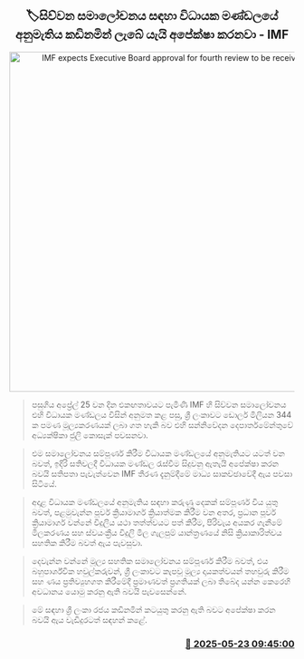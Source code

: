 <p align='center'><b><h2 align='center' title='IMF expects Executive Board approval for fourth review to be received soon'>🏷සිව්වන සමාලෝචනය සඳහා විධායක මණ්ඩලයේ අනුමැතිය කඩිනමින් ලැබේ යැයි අපේක්ෂා කරනවා - IMF</h2></b></p>
<p align='center'><img src='https://helakuru.sgp1.cdn.digitaloceanspaces.com/esana/images/lib/imf[1].jpg' width='600' alt='IMF expects Executive Board approval for fourth review to be received soon'></p>

> පසුගිය අප්‍රේල් 25 වන දින එකඟතාවයට පැමිණි IMF හි සිව්වන සමාලෝචනය එහි විධායක මණ්ඩලය විසින් අනුමත කළ පසු, ශ්‍රී ලංකාවට ඩොලර් මිලියන 344 ක පමණ මූල්‍යකරණයක් ලබා ගත හැකි බව එහි සන්නිවේදන දෙපාර්තමේන්තුවේ අධ්‍යක්ෂිකා ජුලි කොසැක් පවසනවා.

> එම සමාලෝචනය සම්පූර්ණ කිරීම විධායක මණ්ඩලයේ අනුමැතියට යටත් වන බවත්, ඉදිරි සතිවලදී විධායක මණ්ඩල රැස්වීම සිදුවනු ඇතැයි අපේක්ෂා කරන බවයි සතිපතා පැවැත්වෙන IMF තීරණ දැනුම්දීමේ මාධ්‍ය සාකච්ඡාවේදී ඇය පවසා සිටියේ.

> අදාළ විධායක මණ්ඩලයේ අනුමැතිය සඳහා කරුණු දෙකක් සම්පූර්ණ විය යුතු බවත්, පළමුවැන්න පූර්ව ක්‍රියාමාර්ග ක්‍රියාත්මක කිරීම වන අතර, ප්‍රධාන පූර්ව ක්‍රියාමාර්ග වන්නේ විදුලිය යථා තත්ත්වයට පත් කිරීම, පිරිවැය අයකර ගැනීමේ මිලකරණය සහ ස්වයංක්‍රීය විදුලි මිල ගැලපුම් යාන්ත්‍රණයේ නිසි ක්‍රියාකාරිත්වය සහතික කිරීම බවත් ඇය පැවසුවා.

> දෙවැන්න වන්නේ මූල්‍ය සහතික සමාලෝචනය සම්පූර්ණ කිරීම බවත්, එය බහුපාර්ශ්වික හවුල්කරුවන්, ශ්‍රී ලංකාවට කැපවූ මූල්‍ය දායකත්වයන් තහවුරු කිරීම සහ ණය ප්‍රතිව්‍යුහගත කිරීමේදී ප්‍රමාණවත් ප්‍රගතියක් ලබා තිබේද යන්න කෙරෙහි අවධානය යොමු කරනු ඇති බවයි පැවසෙන්නේ.

> මේ සඳහා ශ්‍රී ලංකා රජය කඩිනමින් කටයුතු කරනු ඇති බවට අපේක්ෂා කරන බවයි ඇය වැඩිදුරටත් සඳහන් කළේ. 



<h3 align='right'><a href='https://www.helakuru.lk/esana/p/110362/'>📅 2025-05-23 09:45:00</a></h3>
